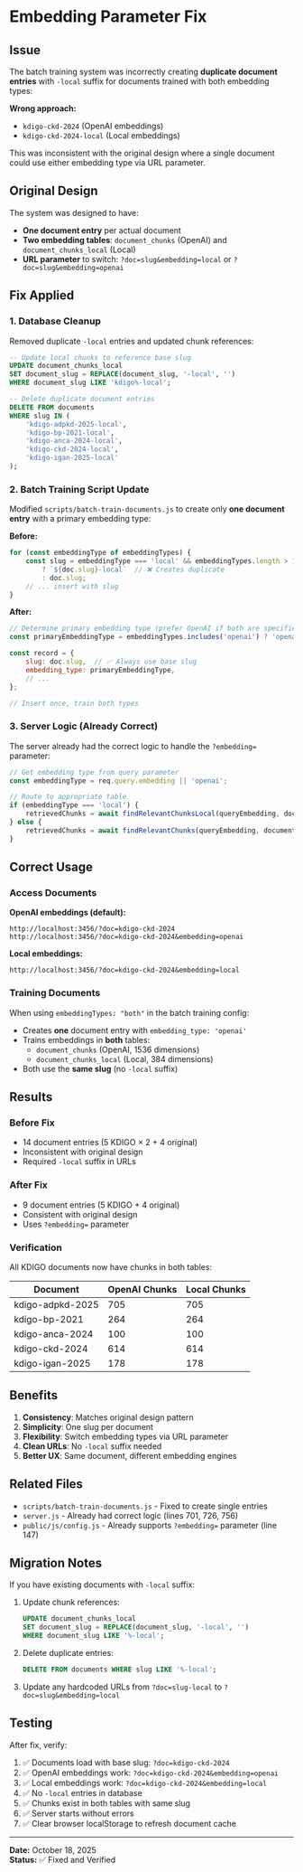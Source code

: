 # Embedding Parameter Fix

## Issue

The batch training system was incorrectly creating **duplicate document entries** with `-local` suffix for documents trained with both embedding types:

**Wrong approach:**
- `kdigo-ckd-2024` (OpenAI embeddings)
- `kdigo-ckd-2024-local` (Local embeddings)

This was inconsistent with the original design where a single document could use either embedding type via URL parameter.

## Original Design

The system was designed to have:
- **One document entry** per actual document
- **Two embedding tables**: `document_chunks` (OpenAI) and `document_chunks_local` (Local)
- **URL parameter** to switch: `?doc=slug&embedding=local` or `?doc=slug&embedding=openai`

## Fix Applied

### 1. Database Cleanup

Removed duplicate `-local` entries and updated chunk references:

```sql
-- Update local chunks to reference base slug
UPDATE document_chunks_local 
SET document_slug = REPLACE(document_slug, '-local', '')
WHERE document_slug LIKE 'kdigo%-local';

-- Delete duplicate document entries
DELETE FROM documents 
WHERE slug IN (
    'kdigo-adpkd-2025-local',
    'kdigo-bp-2021-local',
    'kdigo-anca-2024-local',
    'kdigo-ckd-2024-local',
    'kdigo-igan-2025-local'
);
```

### 2. Batch Training Script Update

Modified `scripts/batch-train-documents.js` to create only **one document entry** with a primary embedding type:

**Before:**
```javascript
for (const embeddingType of embeddingTypes) {
    const slug = embeddingType === 'local' && embeddingTypes.length > 1
        ? `${doc.slug}-local`  // ❌ Creates duplicate
        : doc.slug;
    // ... insert with slug
}
```

**After:**
```javascript
// Determine primary embedding type (prefer OpenAI if both are specified)
const primaryEmbeddingType = embeddingTypes.includes('openai') ? 'openai' : 'local';

const record = {
    slug: doc.slug,  // ✅ Always use base slug
    embedding_type: primaryEmbeddingType,
    // ...
};

// Insert once, train both types
```

### 3. Server Logic (Already Correct)

The server already had the correct logic to handle the `?embedding=` parameter:

```javascript
// Get embedding type from query parameter
const embeddingType = req.query.embedding || 'openai';

// Route to appropriate table
if (embeddingType === 'local') {
    retrievedChunks = await findRelevantChunksLocal(queryEmbedding, documentType, 5);
} else {
    retrievedChunks = await findRelevantChunks(queryEmbedding, documentType, 5);
}
```

## Correct Usage

### Access Documents

**OpenAI embeddings (default):**
```
http://localhost:3456/?doc=kdigo-ckd-2024
http://localhost:3456/?doc=kdigo-ckd-2024&embedding=openai
```

**Local embeddings:**
```
http://localhost:3456/?doc=kdigo-ckd-2024&embedding=local
```

### Training Documents

When using `embeddingTypes: "both"` in the batch training config:
- Creates **one** document entry with `embedding_type: 'openai'`
- Trains embeddings in **both** tables:
  - `document_chunks` (OpenAI, 1536 dimensions)
  - `document_chunks_local` (Local, 384 dimensions)
- Both use the **same slug** (no `-local` suffix)

## Results

### Before Fix
- 14 document entries (5 KDIGO × 2 + 4 original)
- Inconsistent with original design
- Required `-local` suffix in URLs

### After Fix
- 9 document entries (5 KDIGO + 4 original)
- Consistent with original design
- Uses `?embedding=` parameter

### Verification

All KDIGO documents now have chunks in both tables:

| Document | OpenAI Chunks | Local Chunks |
|----------|---------------|--------------|
| kdigo-adpkd-2025 | 705 | 705 |
| kdigo-bp-2021 | 264 | 264 |
| kdigo-anca-2024 | 100 | 100 |
| kdigo-ckd-2024 | 614 | 614 |
| kdigo-igan-2025 | 178 | 178 |

## Benefits

1. **Consistency**: Matches original design pattern
2. **Simplicity**: One slug per document
3. **Flexibility**: Switch embedding types via URL parameter
4. **Clean URLs**: No `-local` suffix needed
5. **Better UX**: Same document, different embedding engines

## Related Files

- `scripts/batch-train-documents.js` - Fixed to create single entries
- `server.js` - Already had correct logic (lines 701, 726, 756)
- `public/js/config.js` - Already supports `?embedding=` parameter (line 147)

## Migration Notes

If you have existing documents with `-local` suffix:

1. Update chunk references:
   ```sql
   UPDATE document_chunks_local 
   SET document_slug = REPLACE(document_slug, '-local', '')
   WHERE document_slug LIKE '%-local';
   ```

2. Delete duplicate entries:
   ```sql
   DELETE FROM documents WHERE slug LIKE '%-local';
   ```

3. Update any hardcoded URLs from `?doc=slug-local` to `?doc=slug&embedding=local`

## Testing

After fix, verify:

1. ✅ Documents load with base slug: `?doc=kdigo-ckd-2024`
2. ✅ OpenAI embeddings work: `?doc=kdigo-ckd-2024&embedding=openai`
3. ✅ Local embeddings work: `?doc=kdigo-ckd-2024&embedding=local`
4. ✅ No `-local` entries in database
5. ✅ Chunks exist in both tables with same slug
6. ✅ Server starts without errors
7. ✅ Clear browser localStorage to refresh document cache

---

**Date:** October 18, 2025  
**Status:** ✅ Fixed and Verified

